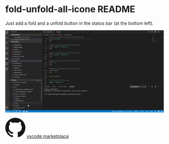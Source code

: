 # fold-unfold-all-icone README
Just add a fold and a unfold button in the status bar (at the bottom left).

![preview fold / unfold icone](https://github.com/Benjioe/vscode-fold-unfold-all-icone/raw/master/preview.gif)

[![button](https://github.com/Benjioe/vscode-fold-unfold-all-icone/raw/master/GitHub-Mark-64px.png)](https://github.com/Benjioe/vscode-fold-unfold-all-icone)
[vscode marketplace](https://marketplace.visualstudio.com/items?itemName=FerrierBenjamin.fold-unfold-all-icone)
